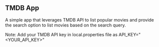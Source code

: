 ## TMDB App

A simple app that leverages TMDB API to list popular movies and provide the search option to list movies based on the search query.

Note: Add your TMDB API key in local.properties file as API_KEY="<YOUR_API_KEY>"
